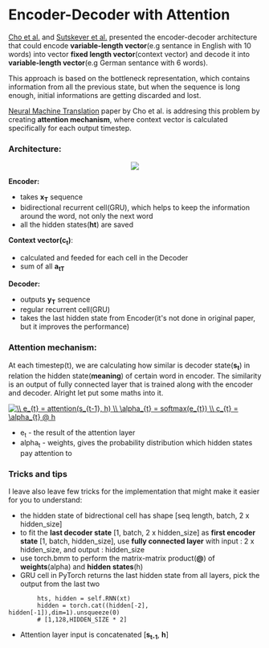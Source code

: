 # Encoder-Decoder with Attention 
[Cho et al.]() and [Sutskever et al.]() presented the encoder-decoder architecture that could encode __variable-length vector__(e.g sentance in English with 10 words) into vector __fixed length vector__(context vector)
and decode it into __variable-length vector__(e.g German sentance with 6 words).

This approach is based on the bottleneck representation, which contains information from all the previous state, but when the sequence is long enough, initial informations are getting discarded and lost.

[Neural Machine Translation](https://arxiv.org/pdf/1409.0473.pdf) paper by Cho et al. is addresing this problem by creating __attention mechanism__, where context vector is calculated specifically for each output timestep. 

### Architecture:

<p align="center">
    <img src="https://github.com/maciejbalawejder/DeepLearning-collection/blob/main/NLP/Encoder-Decoder%20GRU%20with%20Attention/Example-of-Attention.png">
</p>

__Encoder:__
- takes __x<sub>T</sub>__ sequence
- bidirectional recurrent cell(GRU), which helps to keep the information around the word, not only the next word  
- all the hidden states(__ht__) are saved


__Context vector(c<sub>t</sub>)__:
- calculated and feeded for each cell in the Decoder 
- sum of all __a<sub>tT</sub>__

__Decoder:__
- outputs __y<sub>T</sub>__ sequence
- regular recurrent cell(GRU)
- takes the last hidden state from Encoder(it's not done in original paper, but it improves the performance)


### Attention mechanism:
At each timestep(t), we are calculating how similar is decoder state(__s<sub>t</sub>__) in relation the hidden state(__meaning__) of certain word in encoder. The similarity is an output of fully connected layer that is trained along with the encoder and decoder. Alright let put some maths into it. 

<a href="https://www.codecogs.com/eqnedit.php?latex=\\&space;e_{t}&space;=&space;attention(s_{t-1},&space;h)&space;\\&space;\alpha_{t}&space;=&space;softmax(e_{t})&space;\\&space;c_{t}&space;=&space;\alpha_{t}&space;@&space;h" target="_blank"><img src="https://latex.codecogs.com/gif.latex?\\&space;e_{t}&space;=&space;attention(s_{t-1},&space;h)&space;\\&space;\alpha_{t}&space;=&space;softmax(e_{t})&space;\\&space;c_{t}&space;=&space;\alpha_{t}&space;@&space;h" title="\\ e_{t} = attention(s_{t-1}, h) \\ \alpha_{t} = softmax(e_{t}) \\ c_{t} = \alpha_{t} @ h" /></a>

- e<sub>t</sub> - the result of the attention layer
- alpha<sub>t</sub> - weights, gives the probability distribution which hidden states pay attention to

### Tricks and tips
I leave also leave few tricks for the implementation that might make it easier for you to understand: 
- the hidden state of bidrectional cell has shape [seq length, batch, 2 x hidden_size]
- to fit the __last decoder state__ [1, batch, 2 x hidden_size] as __first encoder state__ [1, batch, hidden_size], use __fully connected layer__ with input : 2 x hidden_size, and output : hidden_size
- use torch.bmm to perform the matrix-matrix product(__@__) of __weights__(alpha) and __hidden states__(h)
- GRU cell in PyTorch returns the last hidden state from all layers, pick the output from the last two

```
        hts, hidden = self.RNN(xt)
        hidden = torch.cat((hidden[-2], hidden[-1]),dim=1).unsqueeze(0)
        # [1,128,HIDDEN_SIZE * 2]    
```

- Attention layer input is concatenated [__s<sub>t-1</sub>__, __h__]


